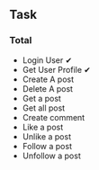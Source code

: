 ## Task

### Total

- Login User ✔
- Get User Profile ✔
- Create A post
- Delete A post
- Get a post
- Get all post
- Create comment
- Like a post
- Unlike a post
- Follow a post
- Unfollow a post
